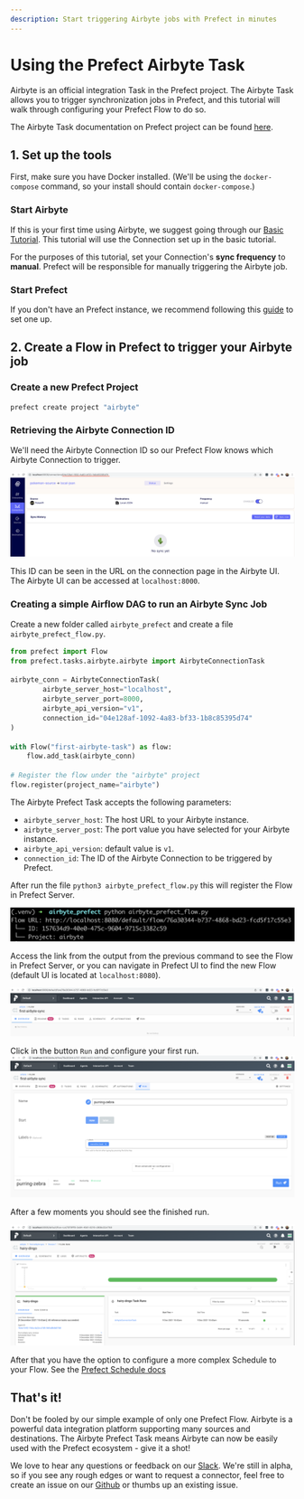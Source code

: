 ```yaml
---
description: Start triggering Airbyte jobs with Prefect in minutes
---
```


# Using the Prefect Airbyte Task

Airbyte is an official integration Task in the Prefect project. The Airbyte Task allows you to trigger synchronization jobs in Prefect, and this tutorial will walk through configuring your Prefect Flow to do so.

The Airbyte Task documentation on Prefect project can be found [here](https://docs.prefect.io/api/latest/tasks/airbyte.html#airbyteconnectiontask).

## 1. Set up the tools

First, make sure you have Docker installed. \(We'll be using the `docker-compose` command, so your install should contain `docker-compose`.\)

### **Start Airbyte**

If this is your first time using Airbyte, we suggest going through our [Basic Tutorial](https://github.com/airbytehq/airbyte/tree/e378d40236b6a34e1c1cb481c8952735ec687d88/docs/quickstart/getting-started.md). This tutorial will use the Connection set up in the basic tutorial.

For the purposes of this tutorial, set your Connection's **sync frequency** to **manual**. Prefect will be responsible for manually triggering the Airbyte job.

### **Start Prefect**

If you don't have an Prefect instance, we recommend following this [guide](https://docs.prefect.io/core/getting_started/install.html) to set one up.

## 2. Create a Flow in Prefect to trigger your Airbyte job

### Create a new Prefect Project

```bash
prefect create project "airbyte"
```

### Retrieving the Airbyte Connection ID

We'll need the Airbyte Connection ID so our Prefect Flow knows which Airbyte Connection to trigger.

![](../.gitbook/assets/airbyte_prefect_connection.png)

This ID can be seen in the URL on the connection page in the Airbyte UI. The Airbyte UI can be accessed at `localhost:8000`.

### Creating a simple Airflow DAG to run an Airbyte Sync Job

Create a new folder called `airbyte_prefect` and create a file `airbyte_prefect_flow.py`.

```python
from prefect import Flow
from prefect.tasks.airbyte.airbyte import AirbyteConnectionTask

airbyte_conn = AirbyteConnectionTask(
        airbyte_server_host="localhost",
        airbyte_server_port=8000,
        airbyte_api_version="v1",
        connection_id="04e128af-1092-4a83-bf33-1b8c85395d74"
)

with Flow("first-airbyte-task") as flow:
    flow.add_task(airbyte_conn) 

# Register the flow under the "airbyte" project
flow.register(project_name="airbyte")
```

The Airbyte Prefect Task accepts the following parameters:

* `airbyte_server_host`: The host URL to your Airbyte instance.
* `airbyte_server_post`: The port value you have selected for your Airbyte instance.
* `airbyte_api_version`: default value is `v1`.
* `connection_id`: The ID of the Airbyte Connection to be triggered by Prefect.

After run the file `python3 airbyte_prefect_flow.py` this will register the Flow in Prefect Server.

![](../.gitbook/assets/airbyte_prefect_register_flow.png)

Access the link from the output from the previous command to see the Flow in Prefect Server, or you can navigate in Prefect UI to find the new Flow (default UI is located at `localhost:8080`).

![](../.gitbook/assets/airbyte_prefect_flow.png)

Click in the button `Run` and configure your first run.
![](../.gitbook/assets/airbyte_prefect_flow_configure_run.png)

After a few moments you should see the finished run.

![](../.gitbook/assets/airbyte_prefect_flow_run.png)

After that you have the option to configure a more complex Schedule to your Flow. See the [Prefect Schedule docs](https://docs.prefect.io/core/concepts/schedules.html)

## That's it!

Don't be fooled by our simple example of only one Prefect Flow. Airbyte is a powerful data integration platform supporting many sources and destinations. The Airbyte Prefect Task means Airbyte can now be easily used with the Prefect ecosystem - give it a shot!

We love to hear any questions or feedback on our [Slack](https://slack.airbyte.io/). We're still in alpha, so if you see any rough edges or want to request a connector, feel free to create an issue on our [Github](https://github.com/airbytehq/airbyte) or thumbs up an existing issue.

